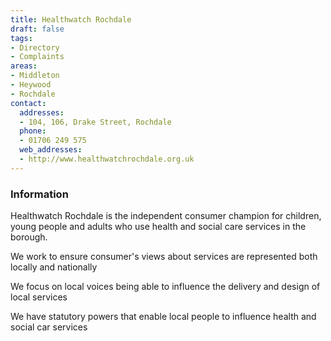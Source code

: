 ```yaml
---
title: Healthwatch Rochdale
draft: false
tags:
- Directory
- Complaints
areas:
- Middleton
- Heywood
- Rochdale
contact:
  addresses:
  - 104, 106, Drake Street, Rochdale
  phone:
  - 01706 249 575
  web_addresses:
  - http://www.healthwatchrochdale.org.uk
---
```


### Information
Healthwatch Rochdale is the independent consumer champion for children, young people and adults who use health and social care services in the borough.

We work to ensure consumer's views about services are represented both locally and nationally

We focus on local voices being able to influence the delivery and design of local services

We have statutory powers that enable local people to influence health and social car services


